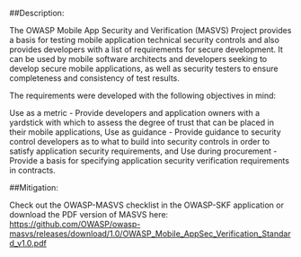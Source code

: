 ##Description:


The OWASP Mobile App Security and Verification (MASVS) Project provides a basis for testing mobile application technical security controls and also provides developers with a list of requirements for secure development. It can be used by mobile software architects and developers seeking to develop secure mobile applications, as well as security testers to ensure completeness and consistency of test results. 

The requirements were developed with the following objectives in mind:

Use as a metric - Provide developers and application owners with a yardstick with which to assess the degree of trust that can be placed in their mobile applications,
Use as guidance - Provide guidance to security control developers as to what to build into security controls in order to satisfy application security requirements, and
Use during procurement - Provide a basis for specifying application security verification requirements in contracts.

##Mitigation:

Check out the OWASP-MASVS checklist in the OWASP-SKF application or download the PDF version of MASVS here:
https://github.com/OWASP/owasp-masvs/releases/download/1.0/OWASP_Mobile_AppSec_Verification_Standard_v1.0.pdf
